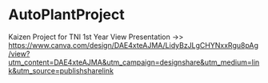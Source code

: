 # AutoPlantProject
Kaizen Project for TNI 1st Year
View Presentation ->>
https://www.canva.com/design/DAE4xteAJMA/LidyBzJLgCHYNxxRgu8pAg/view?utm_content=DAE4xteAJMA&utm_campaign=designshare&utm_medium=link&utm_source=publishsharelink
